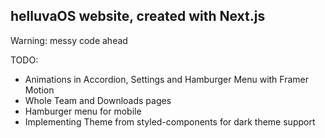 ## helluvaOS website, created with Next.js

Warning: messy code ahead

TODO:

* Animations in Accordion, Settings and Hamburger Menu with Framer Motion
* Whole Team and Downloads pages
* Hamburger menu for mobile
* Implementing Theme from styled-components for dark theme support